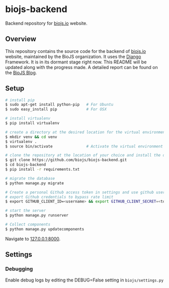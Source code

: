 # biojs-backend
Backend repository for [biojs.io](biojs.io) website.

## Overview

This repository contains the source code for the backend of [biojs.io](biojs.io) website, maintained by the BioJS organization.
It uses the [Django](https://www.djangoproject.com/) Framework. It is in its dormant stage right now. This README will be updated along with the progress made. A detailed report can be found on the [BioJS Blog](http://biojs.net/).

## Setup

``` bash
# install pip
$ sudo apt-get install python-pip   # For Ubuntu
$ sudo easy_install pip             # For OSX

# install virtualenv
$ pip install virtualenv

# create a directory at the desired location for the virtual environment and create the environment
$ mkdir venv && cd venv
$ virtualenv .
$ source bin/activate               # Activate the virtual environment

# clone the repository at the location of your choice and install the dependencies
$ git clone https://github.com/biojs/biojs-backend.git
$ cd biojs-backend
$ pip install -r requirements.txt

# migrate the database
$ python manage.py migrate

# Create a personal Github access token in settings and use github username for CLIENT_ID
# export Github credentials to bypass rate limit
$ export GITHUB_CLIENT_ID=<username> && export GITHUB_CLIENT_SECRET=<token>

# start the server
$ python manage.py runserver

# Collect components
$ python manage.py updatecomponents
```

Navigate to [127.0.0.1:8000](http://127.0.0.1:8000/).

## Settings

### Debugging

Enable debug logs by editing the DEBUG=False setting in `biojs/settings.py`
